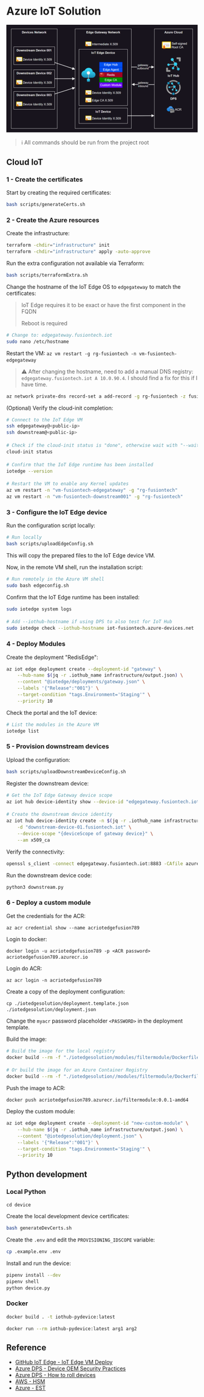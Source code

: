 # Azure IoT Solution

<img src=".assets/solution.png" />

> ℹ️ All commands should be run from the project root

## Cloud IoT

### 1 - Create the certificates

Start by creating the required certificates:

```sh
bash scripts/generateCerts.sh
```

### 2 - Create the Azure resources

Create the infrastructure:

```sh
terraform -chdir="infrastructure" init
terraform -chdir="infrastructure" apply -auto-approve
```

Run the extra configuration not available via Terraform:

```sh
bash scripts/terraformExtra.sh
```

Change the hostname of the IoT Edge OS to `edgegateway` to match the certificates:

> IoT Edge requires it to be exact or have the first component in the FQDN
>
> Reboot is required

```sh
# Change to: edgegateway.fusiontech.iot
sudo nano /etc/hostname
```

Restart the VM: `az vm restart -g rg-fusiontech -n vm-fusiontech-edgegateway`

> ⚠️ After changing the hostname, need to add a manual DNS registry: `edgegateway.fusiontech.iot A 10.0.90.4`. I should find a fix for this if I have time.

```sh
az network private-dns record-set a add-record -g rg-fusiontech -z fusiontech.iot -n edgegateway.fusiontech.iot -a "10.0.90.4"
```

(Optional) Verify the cloud-init completion:

```sh
# Connect to the IoT Edge VM
ssh edgegateway@<public-ip>
ssh downstream@<public-ip>

# Check if the cloud-init status is "done", otherwise wait with "--wait"
cloud-init status

# Confirm that the IoT Edge runtime has been installed
iotedge --version

# Restart the VM to enable any Kernel updates
az vm restart -n "vm-fusiontech-edgegateway" -g "rg-fusiontech"
az vm restart -n "vm-fusiontech-downstream001" -g "rg-fusiontech"
```

### 3 - Configure the IoT Edge device

Run the configuration script locally:

```sh
# Run locally
bash scripts/uploadEdgeConfig.sh
```

This will copy the prepared files to the IoT Edge device VM.

Now, in the remote VM shell, run the installation script:

```sh
# Run remotely in the Azure VM shell
sudo bash edgeconfig.sh
```

Confirm that the IoT Edge runtime has been installed:

```sh
sudo iotedge system logs

# Add --iothub-hostname if using DPS to also test for IoT Hub
sudo iotedge check --iothub-hostname iot-fusiontech.azure-devices.net
```

### 4 - Deploy Modules

Create the deployment "RedisEdge":

```sh
az iot edge deployment create --deployment-id "gateway" \
    --hub-name $(jq -r .iothub_name infrastructure/output.json) \
    --content "@iotedge/deployments/gateway.json" \
    --labels '{"Release":"001"}' \
    --target-condition "tags.Environment='Staging'" \
    --priority 10
```

Check the portal and the IoT device:

```sh
# List the modules in the Azure VM
iotedge list
```

### 5 - Provision downstream devices

Upload the configuration:

```sh
bash scripts/uploadDownstreamDeviceConfig.sh
```

Register the downstream device:

```sh
# Get the IoT Edge Gateway device scope
az iot hub device-identity show --device-id "edgegateway.fusiontech.iot" --hub-name $(jq -r .iothub_name infrastructure/output.json) --query deviceScope -o tsv

# Create the downstream device identity
az iot hub device-identity create -n $(jq -r .iothub_name infrastructure/output.json) \
    -d "downstream-device-01.fusiontech.iot" \
    --device-scope "{deviceScope of gateway device}" \
    --am x509_ca
```

Verify the connectivity:

```sh
openssl s_client -connect edgegateway.fusiontech.iot:8883 -CAfile azure-iot-test-only.root.ca.cert.pem -showcerts
```

Run the downstream device code:

```sh
python3 downstream.py
```

### 6 - Deploy a custom module

Get the credentials for the ACR:

```
az acr credential show --name acriotedgefusion789
```

Login to docker:

```
docker login -u acriotedgefusion789 -p <ACR password> acriotedgefusion789.azurecr.io
```

Login do ACR:

```
az acr login -n acriotedgefusion789
```

Create a copy of the deployment configuration:

```
cp ./iotedgesolution/deployment.template.json ./iotedgesolution/deployment.json
```

Change the `myacr` password placeholder `<PASSWORD>` in the deployment template.

Build the image:

```sh
# Build the image for the local registry
docker build --rm -f "./iotedgesolution/modules/filtermodule/Dockerfile.amd64.debug" -t localhost:5000/filtermodule:0.0.1-amd64 "./iotedgesolution/modules/filtermodule"

# Or build the image for an Azure Container Registry
docker build --rm -f "./iotedgesolution//modules/filtermodule/Dockerfile.amd64" -t acriotedgefusion789.azurecr.io/filtermodule:0.0.1-amd64 "./iotedgesolution/modules/filtermodule"
```

Push the image to ACR:

```
docker push acriotedgefusion789.azurecr.io/filtermodule:0.0.1-amd64
```

Deploy the custom module:

```sh
az iot edge deployment create --deployment-id "new-custom-module" \
    --hub-name $(jq -r .iothub_name infrastructure/output.json) \
    --content "@iotedgesolution/deployment.json" \
    --labels '{"Release":"001"}' \
    --target-condition "tags.Environment='Staging'" \
    --priority 10
```

## Python development

### Local Python

```
cd device
```

Create the local development device certificates:

```sh
bash generateDevCerts.sh
```

Create the `.env` and edit the `PROVISIONING_IDSCOPE` variable:

```sh
cp .example.env .env
```

Install and run the device:

```sh
pipenv install --dev
pipenv shell
python device.py
```

### Docker

```sh
docker build . -t iothub-pydevice:latest
```

```sh
docker run --rm iothub-pydevice:latest arg1 arg2
```

## Reference

- [GitHub IoT Edge - IoT Edge VM Deploy](https://github.com/Azure/iotedge-vm-deploy)
- [Azure DPS - Device OEM Security Practices](https://learn.microsoft.com/en-us/azure/iot-dps/concepts-device-oem-security-practices)
- [Azure DPS - How to roll devices](https://learn.microsoft.com/en-us/azure/iot-dps/how-to-roll-certificates)
- [AWS - HSM](https://aws.amazon.com/blogs/iot/enhancing-iot-device-security-using-hardware-security-modules-and-aws-iot-device-sdk/)
- [Azure - EST](https://learn.microsoft.com/en-us/azure/iot-edge/tutorial-configure-est-server?view=iotedge-1.4)

